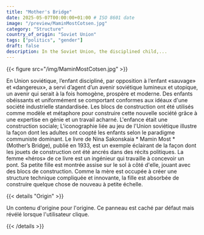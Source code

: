 ```yaml
---
title: "Mother's Bridge"
date: 2025-05-07T00:00:00+01:00 # ISO 8601 date
image: "/preview/MaminMostCotsen.jpg"
category: "Structure"
country_of_origin: "Soviet Union"
tags: ["politics", "gender"]
draft: false
description: In the Soviet Union, the disciplined child,...
---
```




{{< figure src="/img/MaminMostCotsen.jpg" >}}

En Union soviétique, l’enfant discipliné, par opposition à l’enfant «sauvage» et «dangereux», a servi d’agent d’un avenir soviétique lumineux et utopique, un avenir qui serait à la fois homogène, prospère et moderne. Des enfants obéissants et uniformément se comportant conformes aux idéaux d'une société industrielle standardisée. Les blocs de construction ont été utilisés comme modèle et métaphore pour construire cette nouvelle société grâce à une expertise en génie et un travail acharné. L'enfance était une construction sociale; L'iconographie liée au jeu de l'Union soviétique illustre la façon dont les adultes ont coopté les enfants selon le paradigme communiste dominant. Le livre de Nina Sakonskaia * Mamin Most * (Mother’s Bridge), publié en 1933, est un exemple éclairant de la façon dont les jouets de construction ont été ancrés dans des récits politiques. La femme «héros» de ce livre est un ingénieur qui travaille à concevoir un pont. Sa petite fille est montrée assise sur le sol à côté d'elle, jouant avec des blocs de construction. Comme la mère est occupée à créer une structure technique compliquée et innovante, la fille est absorbée de construire quelque chose de nouveau à petite échelle.

{{< details "Origin" >}}

Un contenu d'origine pour l'origine. Ce panneau est caché par défaut mais révélé lorsque l'utilisateur clique.

{{< /details >}}

